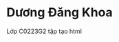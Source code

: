 <!DOCTYPE html>
<html>
    <head>
        <title>LẦN ĐẦU TẠO HTML</title>
    </head>
    <body>
        <h1>Dương Đăng Khoa</h1>
        <p>Lớp C0223G2 tập tạo html</p>
    </body>
</html>

